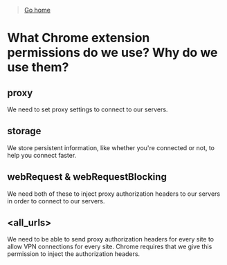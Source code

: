 > [Go home](/)

# What Chrome extension permissions do we use? Why do we use them?

## proxy
We need to set proxy settings to connect to our servers.
## storage
We store persistent information, like whether you're connected or not, to help you connect faster.
## webRequest & webRequestBlocking
We need both of these to inject proxy authorization headers to our servers in order to connect to our servers.
## <all_urls>
We need to be able to send proxy authorization headers for every site to allow VPN connections for every site. Chrome requires that we give this permission to inject the authorization headers.
